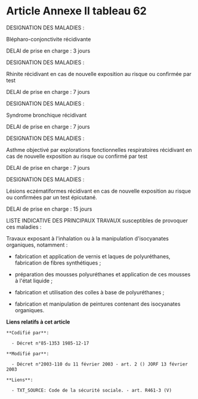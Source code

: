 # Article Annexe II tableau 62

DESIGNATION DES MALADIES :

Blépharo-conjonctivite récidivante

DELAI de prise en charge : 3 jours

DESIGNATION DES MALADIES :

Rhinite récidivant en cas de nouvelle exposition au risque ou confirmée par test

DELAI de prise en charge : 7 jours

DESIGNATION DES MALADIES :

Syndrome bronchique récidivant

DELAI de prise en charge : 7 jours

DESIGNATION DES MALADIES :

Asthme objectivé par explorations fonctionnelles respiratoires récidivant en cas de nouvelle exposition au risque ou confirmé
par test

DELAI de prise en charge : 7 jours

DESIGNATION DES MALADIES :

Lésions eczématiformes récidivant en cas de nouvelle exposition au risque ou confirmées par un test épicutané. 

DELAI de prise en charge : 15 jours

LISTE INDICATIVE DES PRINCIPAUX TRAVAUX susceptibles de provoquer ces maladies :

Travaux exposant à l'inhalation ou à la manipulation d'isocyanates organiques, notamment :

- fabrication et application de vernis et laques de polyuréthanes, fabrication de fibres synthétiques ;

- préparation des mousses polyuréthanes et application de ces mousses à l'état liquide ;

- fabrication et utilisation des colles à base de polyuréthanes ;

- fabrication et manipulation de peintures contenant des isocyanates organiques.

**Liens relatifs à cet article**

	**Codifié par**:

	  - Décret n°85-1353 1985-12-17

	**Modifié par**:

	  - Décret n°2003-110 du 11 février 2003 - art. 2 () JORF 13 février 2003

	**Liens**:

	  - TXT_SOURCE: Code de la sécurité sociale. - art. R461-3 (V)
